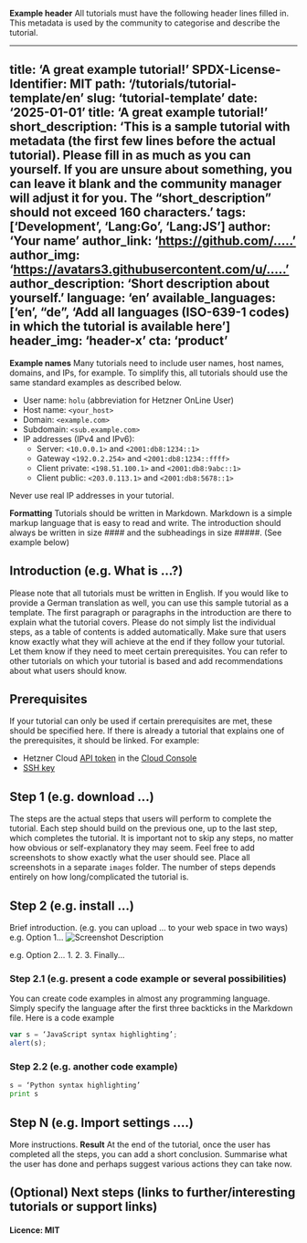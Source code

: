 **Example header**
All tutorials must have the following header lines filled in. This metadata is used by the community to categorise and describe the tutorial.

---
title: ‘A great example tutorial!’
SPDX-License-Identifier: MIT
path: ‘/tutorials/tutorial-template/en’
slug: ‘tutorial-template’
date: ‘2025-01-01’
title: ‘A great example tutorial!’
short_description: ‘This is a sample tutorial with metadata (the first few lines before the actual tutorial). Please fill in as much as you can yourself. If you are unsure about something, you can leave it blank and the community manager will adjust it for you. The “short_description” should not exceed 160 characters.’
tags: [‘Development’, ‘Lang:Go’, ‘Lang:JS’]
author: ‘Your name’
author_link: ‘https://github.com/.....’
author_img: ‘https://avatars3.githubusercontent.com/u/.....’
author_description: ‘Short description about yourself.’
language: ‘en’
available_languages: [‘en’, “de”, ‘Add all languages (ISO-639-1 codes) in which the tutorial is available here’]
header_img: ‘header-x’
cta: ‘product’
---


**Example names**
Many tutorials need to include user names, host names, domains, and IPs, for example. To simplify this, all tutorials should use the same standard examples as described below.
* User name: `holu` (abbreviation for Hetzner OnLine User)
* Host name: `<your_host>`
* Domain: `<example.com>`
* Subdomain: `<sub.example.com>`
* IP addresses (IPv4 and IPv6):
    * Server: `<10.0.0.1>` and `<2001:db8:1234::1>` 
    * Gateway `<192.0.2.254>` and `<2001:db8:1234::ffff>`
    * Client private: `<198.51.100.1>` and `<2001:db8:9abc::1>`   
    * Client public: `<203.0.113.1>` and `<2001:db8:5678::1>`

Never use real IP addresses in your tutorial.

**Formatting**
Tutorials should be written in Markdown. Markdown is a simple markup language that is easy to read and write.
The introduction should always be written in size #### and the subheadings in size #####. (See example below)

## Introduction (e.g. What is ...?)

Please note that all tutorials must be written in English. If you would like to provide a German translation as well, you can use this sample tutorial as a template.
The first paragraph or paragraphs in the introduction are there to explain what the tutorial covers. Please do not simply list the individual steps, as a table of contents is added automatically. Make sure that users know exactly what they will achieve at the end if they follow your tutorial. Let them know if they need to meet certain prerequisites.
You can refer to other tutorials on which your tutorial is based and add recommendations about what users should know.

## Prerequisites

If your tutorial can only be used if certain prerequisites are met, these should be specified here.
If there is already a tutorial that explains one of the prerequisites, it should be linked.
For example:
* Hetzner Cloud [API token](https://docs.hetzner.com/de/cloud/api/getting-started/generating-api-token) in the [Cloud Console](https://console.hetzner.cloud/)
* [SSH key](https://community.hetzner.com/tutorials/howto-ssh-key/de)

## Step 1 (e.g. download ...)

The steps are the actual steps that users will perform to complete the tutorial.
Each step should build on the previous one, up to the last step, which completes the tutorial.
It is important not to skip any steps, no matter how obvious or self-explanatory they may seem.
Feel free to add screenshots to show exactly what the user should see. Place all screenshots in a separate `images` folder.
The number of steps depends entirely on how long/complicated the tutorial is.

## Step 2 (e.g. install ...)

Brief introduction. (e.g. you can upload ... to your web space in two ways)
e.g. Option 1...
![Screenshot Description](images/screenshot_description.png)

e.g. Option 2...
1.
2.
3.
Finally...

### Step 2.1 (e.g. present a code example or several possibilities)

You can create code examples in almost any programming language.
Simply specify the language after the first three backticks in the Markdown file.
Here is a code example

```javascript
var s = ‘JavaScript syntax highlighting’;
alert(s);
```

### Step 2.2 (e.g. another code example)

```python
s = ‘Python syntax highlighting’
print s
```

## Step N (e.g. Import settings ....)
More instructions.
**Result**
At the end of the tutorial, once the user has completed all the steps, you can add a short conclusion. Summarise what the user has done and perhaps suggest various actions they can take now.

## (Optional) Next steps (links to further/interesting tutorials or support links)

#### Licence: MIT
<!--
Contributor's Certificate of Origin
By making a contribution to this project, I certify that:
(a) The contribution was created in whole or in part by me and I have
    the right to submit it under the licence indicated in the file; or
(b) The contribution is based upon previous work that, to the best of my
    knowledge, is covered under an appropriate licence and I have the
    
right under that licence to submit that work with modifications,
    whether created in whole or in part by me, under the same licence
    (unless I am permitted to submit under a different licence), as
    indicated in the file; or
(c) The contribution was provided directly to me by some other person
    who certified (a), (b) or (c) and I have not modified it.
(d) I understand and agree that this project and the contribution are
public and that a record of the contribution (including all personal
information I submit with it, including my sign-off) is maintained
indefinitely and may be redistributed consistent with this project
or the licence(s) involved.
Signed-off-by: [submitter's name and email address here]
-->